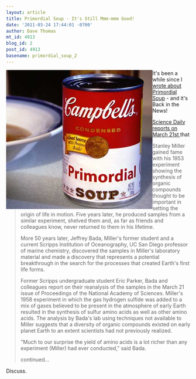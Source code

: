 ```yaml
---
layout: article
title: Primordial Soup - It's Still Mmm-mmm Good!
date: '2011-03-24 17:44:01 -0700'
author: Dave Thomas
mt_id: 4913
blog_id: 2
post_id: 4913
basename: primordial_soup_2
---
```

<img src="/uploads/2010/PrimordialSoupPPR.jpg" alt="PrimordialSoupPPR.jpg" width="400" height="379" style="float:left;" />

It's been a while since I [wrote about Primordial Soup](http://pandasthumb.org/archives/2010/02/primordial-soup-1.html) - and it's Back in the News!

[Science Daily reports on March 21st ](http://www.sciencedaily.com/releases/2011/03/110321161904.htm) that 


> Stanley Miller gained fame with his 1953 experiment showing the synthesis of organic compounds thought to be important in setting the origin of life in motion. Five years later, he produced samples from a similar experiment, shelved them and, as far as friends and colleagues know, never returned to them in his lifetime.
> 
> More 50 years later, Jeffrey Bada, Miller's former student and a current Scripps Institution of Oceanography, UC San Diego professor of marine chemistry, discovered the samples in Miller's laboratory material and made a discovery that represents a potential breakthrough in the search for the processes that created Earth's first life forms.
> 
> Former Scripps undergraduate student Eric Parker, Bada and colleagues report on their reanalysis of the samples in the March 21 issue of Proceedings of the National Academy of Sciences. Miller's 1958 experiment in which the gas hydrogen sulfide was added to a mix of gases believed to be present in the atmosphere of early Earth resulted in the synthesis of sulfur amino acids as well as other amino acids. The analysis by Bada's lab using techniques not available to Miller suggests that a diversity of organic compounds existed on early planet Earth to an extent scientists had not previously realized.
> 
> "Much to our surprise the yield of amino acids is a lot richer than any experiment (Miller) had ever conducted," said Bada.
> 
> continued...

Discuss.
